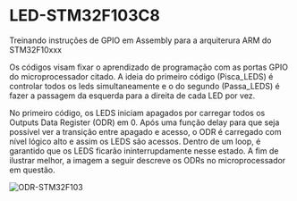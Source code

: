 # LED-STM32F103C8
Treinando instruções de GPIO em Assembly para a arquiterura ARM do STM32F10xxx

Os códigos visam fixar o aprendizado de programação com as portas GPIO do microprocessador citado. A ideia do primeiro código (Pisca_LEDS) é controlar todos os leds simultaneamente e o do segundo (Passa_LEDS) é fazer a passagem da esquerda para a direita de cada LED por vez.

No primeiro código, os LEDS iniciam apagados por carregar todos os Outputs Data Register (ODR) em 0. Após uma função delay para que seja possível ver a transição entre apagado e acesso, o ODR é carregado com nível lógico alto e assim os LEDS são acessos. Dentro de um loop, é garantido que os LEDS ficarão ininterrupdamente nesse estado. 
A fim de ilustrar melhor, a imagem a seguir descreve os ODRs no microprocessador em questão. 
<body>
<p>
<img alt="ODR-STM32F103" src="https://imgur.com/amJ3IQc.png">
 </p>
 </body>

